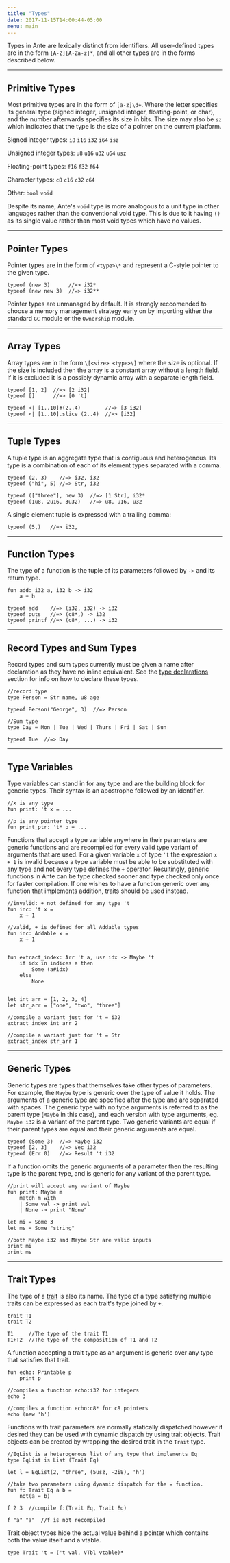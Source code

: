 ```yaml
---
title: "Types"
date: 2017-11-15T14:00:44-05:00
menu: main
---
```


Types in Ante are lexically distinct from identifiers.  All
user-defined types are in the form `[A-Z][A-Za-z]*`, and
all other types are in the forms described below.

---
## Primitive Types

Most primitive types are in the form of `[a-z]\d+`.
Where the letter specifies its general type (signed integer,
unsigned integer, floating-point, or char), and the number
afterwards specifies its size in bits.  The size may also
be `sz` which indicates that the type is the size of a pointer
on the current platform.

Signed integer types: `i8` `i16` `i32` `i64` `isz`

Unsigned integer types: `u8` `u16` `u32` `u64` `usz`

Floating-point types: `f16` `f32` `f64`

Character types: `c8` `c16` `c32` `c64`

Other: `bool` `void`

Despite its name, Ante's `void` type is more analogous to a unit
type in other languages rather than the conventional void type.
This is due to it having  `()` as its single value rather than
most void types which have no values.

---
## Pointer Types

Pointer types are in the form of `<type>\*` and represent
a C-style pointer to the given type.

```ante
typeof (new 3)      //=> i32*
typeof (new new 3)  //=> i32**
```

Pointer types are unmanaged by default.  It is strongly reccomended
to choose a memory management strategy early on by importing either
the standard `GC` module or the `Ownership` module.

---
## Array Types

Array types are in the form `\[<size> <type>\]` where
the size is optional.  If the size is included then the
array is a constant array without a length field.  If it
is excluded it is a possibly dynamic array with a separate
length field.

```ante
typeof [1, 2]  //=> [2 i32]
typeof []      //=> [0 't]

typeof <| [1..10]#(2..4)        //=> [3 i32]
typeof <| [1..10].slice (2..4)  //=> [i32]
```

---
## Tuple Types

A tuple type is an aggregate type that is contiguous and heterogenous.
Its type is a combination of each of its element types separated with a comma.

```ante
typeof (2, 3)    //=> i32, i32
typeof ("hi", 5) //=> Str, i32

typeof (["three"], new 3)  //=> [1 Str], i32*
typeof (1u8, 2u16, 3u32)   //=> u8, u16, u32
```

A single element tuple is expressed with a trailing comma:

```ante
typeof (5,)   //=> i32,
```

---
## Function Types

The type of a function is the tuple of its parameters followed by `->` and
its return type.

```ante
fun add: i32 a, i32 b -> i32
    a + b

typeof add    //=> (i32, i32) -> i32
typeof puts   //=> (c8*,) -> i32
typeof printf //=> (c8*, ...) -> i32
```

---
## Record Types and Sum Types

Record types and sum types currently must be given a name after declaration
as they have no inline equivalent.  See the [type declarations](../type-declarations)
section for info on how to declare these types.

```ante
//record type
type Person = Str name, u8 age

typeof Person("George", 3)  //=> Person

//Sum type
type Day = Mon | Tue | Wed | Thurs | Fri | Sat | Sun

typeof Tue  //=> Day
```

---
## Type Variables

Type variables can stand in for any type and are the building block
for generic types.  Their syntax is an apostrophe followed by an
identifier.

```ante
//x is any type
fun print: 't x = ...

//p is any pointer type
fun print_ptr: 't* p = ...
```

Functions that accept a type variable anywhere in their parameters are
generic functions and are recompiled for every valid type variant of
arguments that are used.  For a given variable `x` of type `'t` the
expression `x + 1` is invalid because a type variable must be able to be
substituted with any type and not every type defines the `+` operator.
Resultingly, generic functions in Ante can be type checked sooner and
type checked only once for faster compilation.  If one wishes to have
a function generic over any function that implements addition, traits
should be used instead.

```ante
//invalid: + not defined for any type 't
fun inc: 't x =
    x + 1

//valid, + is defined for all Addable types
fun inc: Addable x =
    x + 1


fun extract_index: Arr 't a, usz idx -> Maybe 't
    if idx in indices a then
        Some (a#idx)
    else
        None


let int_arr = [1, 2, 3, 4]
let str_arr = ["one", "two", "three"]

//compile a variant just for 't = i32
extract_index int_arr 2

//compile a variant just for 't = Str
extract_index str_arr 1
```

---
## Generic Types

Generic types are types that themselves take other types of parameters.
For example, the `Maybe` type is generic over the type of value it holds.
The arguments of a generic type are specified after the type and are
separated with spaces.  The generic type with no type arguments is
referred to as the parent type (`Maybe` in this case), and each version
with type arguments, eg. `Maybe i32` is a variant of the parent type.
Two generic variants are equal if their parent types are equal and their
generic arguments are equal.

```ante
typeof (Some 3)  //=> Maybe i32
typeof [2, 3]    //=> Vec i32
typeof (Err 0)   //=> Result 't i32
```

If a function omits the generic arguments of a parameter then the resulting
type is the parent type, and is generic for any variant of the parent type.

```ante
//print will accept any variant of Maybe
fun print: Maybe m
    match m with
    | Some val -> print val
    | None -> print "None"

let mi = Some 3
let ms = Some "string"

//both Maybe i32 and Maybe Str are valid inputs
print mi
print ms
```

---
## Trait Types

The type of a [trait](../traits) is also its name.  The type of a type
satisfying multiple traits can be expressed as each trait's type
joined by `+`.

```ante
trait T1
trait T2

T1     //The type of the trait T1
T1+T2  //The type of the composition of T1 and T2
```

A function accepting a trait type as an argument is generic over any
type that satisfies that trait.

```ante
fun echo: Printable p
    print p

//compiles a function echo:i32 for integers
echo 3

//compiles a function echo:c8* for c8 pointers
echo (new 'h')
```

Functions with trait parameters are normally statically dispatched however
if desired they can be used with dynamic dispatch by using trait objects.
Trait objects can be created by wrapping the desired trait in the `Trait` type.


```ante
//EqList is a heterogenous list of any type that implements Eq
type EqList is List (Trait Eq)

let l = EqList(2, "three", (5usz, -2i8), 'h')

//take two parameters using dynamic dispatch for the = function.
fun f: Trait Eq a b =
    not(a = b)

f 2 3  //compile f:(Trait Eq, Trait Eq)

f "a" "a"  //f is not recompiled
```

Trait object types hide the actual value behind a pointer which contains both
the value itself and a vtable.

```ante
type Trait 't = ('t val, VTbl vtable)*
```
